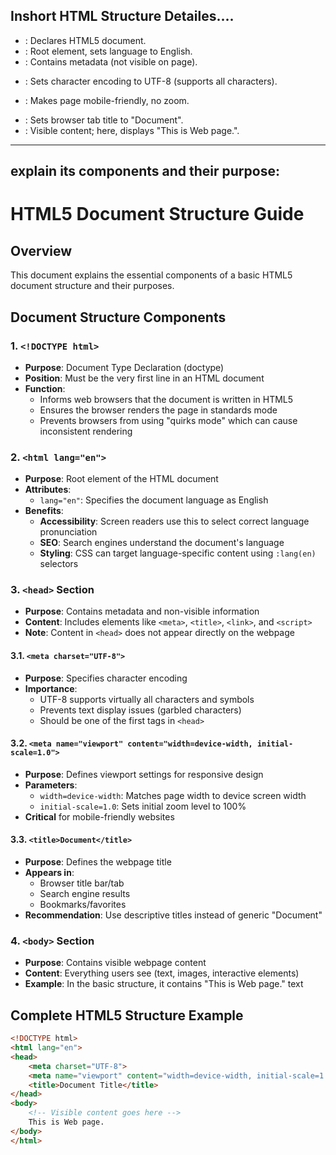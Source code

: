 ## Inshort HTML Structure Detailes....

- <!DOCTYPE html>: Declares HTML5 document.
- <html lang="en">: Root element, sets language to English.
- <head>: Contains metadata (not visible on page).

- <meta charset="UTF-8">: Sets character encoding to UTF-8 (supports all characters).
- <meta name="viewport" content="width=device-width, initial-scale=1.0">: Makes page mobile-friendly, no zoom.
- <title>Document</title>: Sets browser tab title to "Document".


- <body>: Visible content; here, displays "This is Web page.".

---
##
## explain its components and their purpose:

# HTML5 Document Structure Guide

## Overview
This document explains the essential components of a basic HTML5 document structure and their purposes.

## Document Structure Components

### 1. `<!DOCTYPE html>`
- **Purpose**: Document Type Declaration (doctype)
- **Position**: Must be the very first line in an HTML document
- **Function**: 
  - Informs web browsers that the document is written in HTML5
  - Ensures the browser renders the page in standards mode
  - Prevents browsers from using "quirks mode" which can cause inconsistent rendering

### 2. `<html lang="en">`
- **Purpose**: Root element of the HTML document
- **Attributes**:
  - `lang="en"`: Specifies the document language as English
- **Benefits**:
  - **Accessibility**: Screen readers use this to select correct language pronunciation
  - **SEO**: Search engines understand the document's language
  - **Styling**: CSS can target language-specific content using `:lang(en)` selectors

### 3. `<head>` Section
- **Purpose**: Contains metadata and non-visible information
- **Content**: Includes elements like `<meta>`, `<title>`, `<link>`, and `<script>`
- **Note**: Content in `<head>` does not appear directly on the webpage

#### 3.1. `<meta charset="UTF-8">`
- **Purpose**: Specifies character encoding
- **Importance**:
  - UTF-8 supports virtually all characters and symbols
  - Prevents text display issues (garbled characters)
  - Should be one of the first tags in `<head>`

#### 3.2. `<meta name="viewport" content="width=device-width, initial-scale=1.0">`
- **Purpose**: Defines viewport settings for responsive design
- **Parameters**:
  - `width=device-width`: Matches page width to device screen width
  - `initial-scale=1.0`: Sets initial zoom level to 100%
- **Critical** for mobile-friendly websites

#### 3.3. `<title>Document</title>`
- **Purpose**: Defines the webpage title
- **Appears in**:
  - Browser title bar/tab
  - Search engine results
  - Bookmarks/favorites
- **Recommendation**: Use descriptive titles instead of generic "Document"

### 4. `<body>` Section
- **Purpose**: Contains visible webpage content
- **Content**: Everything users see (text, images, interactive elements)
- **Example**: In the basic structure, it contains "This is Web page." text

## Complete HTML5 Structure Example

```html
<!DOCTYPE html>
<html lang="en">
<head>
    <meta charset="UTF-8">
    <meta name="viewport" content="width=device-width, initial-scale=1.0">
    <title>Document Title</title>
</head>
<body>
    <!-- Visible content goes here -->
    This is Web page.
</body>
</html>